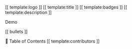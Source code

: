 [[ template:logo ]] [[ template:title ]] [[ template:badges ]] [[ template:description ]]

Demo

[[ bullets ]]

📖 Table of Contents
[[ template:contributors ]] 
